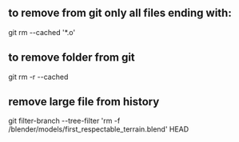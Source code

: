 ## to remove from git only all files ending with:

git rm --cached '*.o' 


## to remove folder from git 
 git rm -r --cached <folder-name>



## remove large file from history
git filter-branch --tree-filter 'rm -f /blender/models/first_respectable_terrain.blend' HEAD
